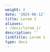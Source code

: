 ```yaml
---
weight: 2
date: '2025-06-12'
title: Lorem 1
aliases:
- /docs/lorem_1/
description: ''
linkTitle: Lorem 1
type: docs
---
```


